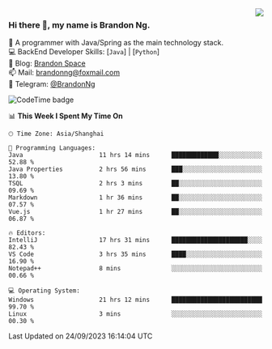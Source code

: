 <img  align="right" src="https://github-readme-stats-brandon0824.vercel.app/api/top-langs/?username=brandon0824&layout=compact">

### Hi there 👋, my name is Brandon Ng.

🌱 A programmer with Java/Spring as the main technology stack.  
💻 BackEnd Developer Skills: [`Java`] | [`Python`]  
📝 Blog: [Brandon Space](https://brandonng.tech)  
📫 Mail: brandonng@foxmail.com  
📰 Telegram: [@BrandonNg](https://t.me/BrandonNg24)  

![CodeTime badge](https://img.shields.io/endpoint?style=flat-square&url=https%3A%2F%2Fapi.codetime.dev%2Fshield%3Fid%3D128%26project%3D%26in%3D604800000)

<!--START_SECTION:waka-->
📊 **This Week I Spent My Time On** 

```text
🕑︎ Time Zone: Asia/Shanghai

💬 Programming Languages: 
Java                     11 hrs 14 mins      █████████████░░░░░░░░░░░░   52.88 % 
Java Properties          2 hrs 56 mins       ███░░░░░░░░░░░░░░░░░░░░░░   13.80 % 
TSQL                     2 hrs 3 mins        ██░░░░░░░░░░░░░░░░░░░░░░░   09.69 % 
Markdown                 1 hr 36 mins        ██░░░░░░░░░░░░░░░░░░░░░░░   07.57 % 
Vue.js                   1 hr 27 mins        ██░░░░░░░░░░░░░░░░░░░░░░░   06.87 % 

🔥 Editors: 
IntelliJ                 17 hrs 31 mins      █████████████████████░░░░   82.43 % 
VS Code                  3 hrs 35 mins       ████░░░░░░░░░░░░░░░░░░░░░   16.90 % 
Notepad++                8 mins              ░░░░░░░░░░░░░░░░░░░░░░░░░   00.66 % 

💻 Operating System: 
Windows                  21 hrs 12 mins      █████████████████████████   99.70 % 
Linux                    3 mins              ░░░░░░░░░░░░░░░░░░░░░░░░░   00.30 % 
```


 Last Updated on 24/09/2023 16:14:04 UTC
<!--END_SECTION:waka-->
